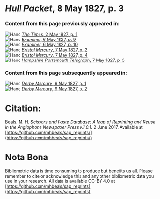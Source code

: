 # *Hull Packet*, 8 May 1827, p. 3  
  
### Content from this page previously appeared in:  
![Hand](http://scissorsandpaste.net/wp-content/uploads/2017/06/smallhandpointer.png) [*The Times*, 2 May 1827, p. 1](https://mhbeals.github.io/sap_html/The-Times/The-Times-2-May-1827-p-1)  
![Hand](http://scissorsandpaste.net/wp-content/uploads/2017/06/smallhandpointer.png) [*Examiner*, 6 May 1827, p. 9](https://mhbeals.github.io/sap_html/Examiner/Examiner-6-May-1827-p-9)  
![Hand](http://scissorsandpaste.net/wp-content/uploads/2017/06/smallhandpointer.png) [*Examiner*, 6 May 1827, p. 10](https://mhbeals.github.io/sap_html/Examiner/Examiner-6-May-1827-p-10)  
![Hand](http://scissorsandpaste.net/wp-content/uploads/2017/06/smallhandpointer.png) [*Bristol Mercury*, 7 May 1827, p. 2](https://mhbeals.github.io/sap_html/Bristol-Mercury/Bristol-Mercury-7-May-1827-p-2)  
![Hand](http://scissorsandpaste.net/wp-content/uploads/2017/06/smallhandpointer.png) [*Bristol Mercury*, 7 May 1827, p. 4](https://mhbeals.github.io/sap_html/Bristol-Mercury/Bristol-Mercury-7-May-1827-p-4)  
![Hand](http://scissorsandpaste.net/wp-content/uploads/2017/06/smallhandpointer.png) [*Hampshire Portsmouth Telegraph*, 7 May 1827, p. 3](https://mhbeals.github.io/sap_html/Hampshire-Portsmouth-Telegraph/Hampshire-Portsmouth-Telegraph-7-May-1827-p-3)  
  
### Content from this page subsequently appeared in:  
![Hand](http://scissorsandpaste.net/wp-content/uploads/2017/06/smallhandpointer.png) [*Derby Mercury*, 9 May 1827, p. 1](https://mhbeals.github.io/sap_html/Derby-Mercury/Derby-Mercury-9-May-1827-p-1)  
![Hand](http://scissorsandpaste.net/wp-content/uploads/2017/06/smallhandpointer.png) [*Derby Mercury*, 9 May 1827, p. 2](https://mhbeals.github.io/sap_html/Derby-Mercury/Derby-Mercury-9-May-1827-p-2)  


# Citation: 

Beals. M. H. *Scissors and Paste Database: A Map of Reprinting and Reuse in the Anglophone Newspaper Press v.1.0.1.* 2 June 2017. Available at [https://github.com/mhbeals/sap_reprints/](https://github.com/mhbeals/sap_reprints/). 

# Nota Bona

Bibliometric data is time consuming to produce but benefits us all. Please remember to cite or acknowledge this and any other bibliometric data you use in your research. All data is available CC-BY 4.0 at [https://github.com/mhbeals/sap_reprints](https://github.com/mhbeals/sap_reprints)